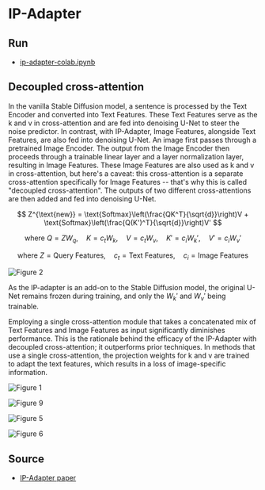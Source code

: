 # IP-Adapter

## Run
- [ip-adapter-colab.ipynb](https://github.com/star-bits/blog/blob/main/ip-adapter-colab.ipynb)

## Decoupled cross-attention

In the vanilla Stable Diffusion model, a sentence is processed by the Text Encoder and converted into Text Features. These Text Features serve as the k and v in cross-attention and are fed into denoising U-Net to steer the noise predictor. In contrast, with IP-Adapter, Image Features, alongside Text Features, are also fed into denoising U-Net. An image first passes through a pretrained Image Encoder. The output from the Image Encoder then proceeds through a trainable linear layer and a layer normalization layer, resulting in Image Features. These Image Features are also used as k and v in cross-attention, but here's a caveat: this cross-attention is a separate cross-attention specifically for Image Features -- that's why this is called "decoupled cross-attention". The outputs of two different cross-attentions are then added and fed into denoising U-Net.

$$
Z^{\text{new}} = \text{Softmax}\left(\frac{QK^T}{\sqrt{d}}\right)V + \text{Softmax}\left(\frac{Q(K')^T}{\sqrt{d}}\right)V'
$$

$$
\text{where } Q = ZW_q, \quad K = c_t W_k, \quad V = c_t W_v, \quad K' = c_i W_k', \quad V' = c_i W_v'
$$

$$
\text{where } Z = \text{Query Features}, \quad c_t = \text{Text Features}, \quad c_i = \text{Image Features}
$$

![Figure 2](https://github.com/star-bits/blog/assets/93939472/89793dad-ad5e-42c0-95a9-09b0f7daa61f)

As the IP-adapter is an add-on to the Stable Diffusion model, the original U-Net remains frozen during training, and only the $W_k'$ and $W_v'$ being trainable.

Employing a single cross-attention module that takes a concatenated mix of Text Features and Image Features as input significantly diminishes performance. This is the rationale behind the efficacy of the IP-Adapter with decoupled cross-attention; it outperforms prior techniques. In methods that use a single cross-attention, the projection weights for k and v are trained to adapt the text features, which results in a loss of image-specific information.

![Figure 1](https://github.com/star-bits/blog/assets/93939472/3745b675-7404-470a-83ea-cf4cf8dc07ed)

![Figure 9](https://github.com/star-bits/blog/assets/93939472/0efff47d-f691-434c-9172-b1fa26f08262)

![Figure 5](https://github.com/star-bits/blog/assets/93939472/33377543-2798-4295-b8b9-450c1a6e2fe0)

![Figure 6](https://github.com/star-bits/blog/assets/93939472/4261bd70-e780-477d-8f34-b6104ce6da90)

## Source
- [IP-Adapter paper](https://arxiv.org/abs/2308.06721)
